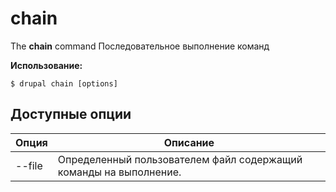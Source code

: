 # chain
The **chain** command Последовательное выполнение команд

**Использование:**
```
$ drupal chain [options] 
```

## Доступные опции
Опция | Описание
-------|-------------
--file | Определенный пользователем файл содержащий команды на выполнение.
